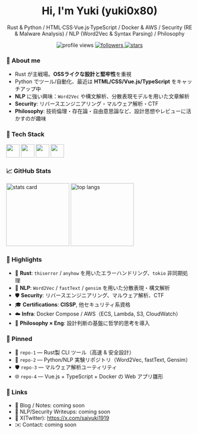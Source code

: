 <!-- ===================== HEADER ===================== -->
<h1 align="center">Hi, I'm Yuki (yuki0x80)</h1>
<p align="center">
  Rust & Python / HTML·CSS·Vue.js·TypeScript / Docker & AWS / Security (RE & Malware Analysis) / NLP (Word2Vec & Syntax Parsing) / Philosophy
</p>
<p align="center">
  <!-- Profile views -->
  <img src="https://komarev.com/ghpvc/?username=yuki0x80&label=Profile%20views&color=0e75b6&style=flat" alt="profile views" />
  <a href="https://github.com/yuki0x80?tab=followers">
    <img src="https://img.shields.io/github/followers/yuki0x80?label=Followers&style=flat" alt="followers">
  </a>
  <a href="https://github.com/yuki0x80?tab=repositories&sort=stargazers">
    <img src="https://img.shields.io/github/stars/yuki0x80?label=Stars&style=flat" alt="stars">
  </a>
</p>

<!-- ===================== ABOUT ===================== -->
### 👋 About me
- Rust が主戦場。**OSSライクな設計と堅牢性**を重視  
- Python でツール/自動化、最近は **HTML/CSS/Vue.js/TypeScript** をキャッチアップ中  
- **NLP** に強い興味：`Word2Vec` や構文解析、分散表現モデルを用いた文章解析  
- **Security**: リバースエンジニアリング・マルウェア解析・CTF  
- **Philosophy**: 技術倫理・存在論・自由意思論など、設計思想やレビューに活かすのが趣味  

<!-- ===================== SKILLS ===================== -->
### 🧰 Tech Stack
<p>
  <!-- Core langs & web -->
  <img src="https://skillicons.dev/icons?i=rust,python,html,css,ts,vue" height="36" />
  <!-- NLP / Data -->
  <img src="https://skillicons.dev/icons?i=python,tensorflow,pytorch" height="36" />
  <!-- Tooling & cloud -->
  <img src="https://skillicons.dev/icons?i=docker,aws,git,github,linux,bash,vscode" height="36" />
  <!-- Sec / analysis / docs -->
  <img src="https://skillicons.dev/icons?i=kali,regex,neovim,latex,md" height="36" />
</p>

<!-- ===================== STATS ===================== -->
### 📈 GitHub Stats
<p>
  <img
    src="https://github-readme-stats.vercel.app/api?username=yuki0x80&show_icons=true&theme=tokyonight&count_private=true&include_all_commits=true"
    height="170" alt="stats card" />
  <img
    src="https://github-readme-stats.vercel.app/api/top-langs/?username=yuki0x80&layout=compact&theme=tokyonight&langs_count=10&hide=html"
    height="170" alt="top langs" />
</p>

<!-- ===================== HIGHLIGHTS ===================== -->
### 🚀 Highlights
- 🦀 **Rust**: `thiserror` / `anyhow` を用いたエラーハンドリング、`tokio` 非同期処理  
- 🧪 **NLP**: `Word2Vec` / `fastText` / `gensim` を用いた分散表現・構文解析  
- 🛡️ **Security**: リバースエンジニアリング、マルウェア解析、CTF  
- 🎓 **Certifications**: **CISSP**, 他セキュリティ系資格  
- ☁️ **Infra**: Docker Compose / AWS（ECS, Lambda, S3, CloudWatch）  
- 🧠 **Philosophy × Eng**: 設計判断の基盤に哲学的思考を導入  

<!-- ===================== PINNED ===================== -->
### 📌 Pinned
- 🦀 `repo-1` — Rust製 CLI ツール（高速 & 安全設計）  
- 🧪 `repo-2` — Python/NLP 実験リポジトリ（Word2Vec, fastText, Gensim）  
- 🛡️ `repo-3` — マルウェア解析ユーティリティ  
- 🌐 `repo-4` — Vue.js + TypeScript + Docker の Web アプリ雛形  

<!-- ===================== LINKS ===================== -->
### 🔗 Links
- 📝 Blog / Notes: coming soon
- 🧪 NLP/Security Writeups: coming soon
- 🧵 X(Twitter): https://x.com/saiyuki1919
- ✉️ Contact: coming soon

<!-- ===================== FOOTER ===================== -->
